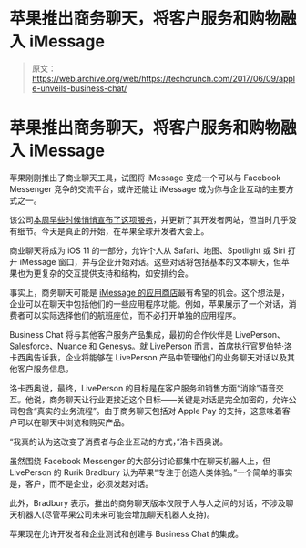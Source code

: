 # 苹果推出商务聊天，将客户服务和购物融入 iMessage 

> 原文：<https://web.archive.org/web/https://techcrunch.com/2017/06/09/apple-unveils-business-chat/>

# 苹果推出商务聊天，将客户服务和购物融入 iMessage

苹果刚刚推出了商业聊天工具，试图将 iMessage 变成一个可以与 Facebook Messenger 竞争的交流平台，或许还能让 iMessage 成为你与企业互动的主要方式之一。

该公司[本周早些时候悄悄宣布了这项服务](https://web.archive.org/web/20221025222700/https://beta.techcrunch.com/2017/06/06/apples-business-chat-will-bring-customer-service-to-the-imessage-platform/?ncid=rss)，并更新了其开发者网站，但当时几乎没有细节。今天是真正的开始，在苹果全球开发者大会上。

商业聊天将成为 iOS 11 的一部分，允许个人从 Safari、地图、Spotlight 或 Siri 打开 iMessage 窗口，并与企业开始对话。这些对话将包括基本的文本聊天，但苹果也为更复杂的交互提供支持和结构，如安排约会。

事实上，商务聊天可能是 [iMessage 的应用商店](https://web.archive.org/web/20221025222700/https://beta.techcrunch.com/2017/03/16/six-months-in-imessage-app-store-growth-slows-as-developers-lose-interest/)最有希望的机会。这个想法是，企业可以在聊天中包括他们的一些应用程序功能。例如，苹果展示了一个对话，消费者可以实际选择他们的航班座位，而不必打开单独的应用程序。

Business Chat 将与其他客户服务产品集成，最初的合作伙伴是 LivePerson、Salesforce、Nuance 和 Genesys。就 LivePerson 而言，首席执行官罗伯特·洛卡西奥告诉我，企业将能够在 LivePerson 产品中管理他们的业务聊天对话以及其他客户服务信息。

洛卡西奥说，最终，LivePerson 的目标是在客户服务和销售方面“消除”语音交互。他说，商务聊天让行业更接近这个目标——关键是对话是完全加密的，允许公司包含“真实的业务流程”。由于商务聊天包括对 Apple Pay 的支持，这意味着客户可以在聊天中浏览和购买产品。

“我真的认为这改变了消费者与企业互动的方式，”洛卡西奥说。

虽然围绕 Facebook Messenger 的大部分讨论都集中在聊天机器人上，但 LivePerson 的 Rurik Bradbury 认为苹果“专注于创造人类体验。”一个简单的事实是，客户，而不是企业，必须发起对话。

此外，Bradbury 表示，推出的商务聊天版本仅限于人与人之间的对话，不涉及聊天机器人(尽管苹果公司未来可能会增加聊天机器人支持)。

苹果现在允许开发者和企业测试和创建与 Business Chat 的集成。